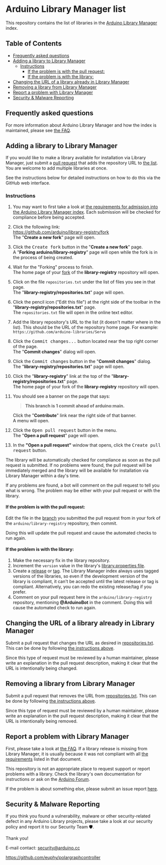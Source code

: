 # Arduino Library Manager list

This repository contains the list of libraries in the
[Arduino Library Manager](https://docs.arduino.cc/software/ide-v1/tutorials/installing-libraries#using-the-library-manager) index.

## Table of Contents

<!-- toc -->

- [Frequently asked questions](#frequently-asked-questions)
- [Adding a library to Library Manager](#adding-a-library-to-library-manager)
  - [Instructions](#instructions)
    - [If the problem is with the pull request:](#if-the-problem-is-with-the-pull-request)
    - [If the problem is with the library:](#if-the-problem-is-with-the-library)
- [Changing the URL of a library already in Library Manager](#changing-the-url-of-a-library-already-in-library-manager)
- [Removing a library from Library Manager](#removing-a-library-from-library-manager)
- [Report a problem with Library Manager](#report-a-problem-with-library-manager)
- [Security & Malware Reporting](#security--malware-reporting)

<!-- tocstop -->

## Frequently asked questions

For more information about Arduino Library Manager and how the index is maintained, please see [the FAQ](FAQ.md).

## Adding a library to Library Manager

If you would like to make a library available for installation via Library Manager, just submit a
[pull request](https://docs.github.com/pull-requests/collaborating-with-pull-requests/proposing-changes-to-your-work-with-pull-requests)
that adds the repository URL to [the list](repositories.txt). You are welcome to add multiple libraries at once.

See the instructions below for detailed instructions on how to do this via the GitHub web interface.

### Instructions

1. You may want to first take a look at
   [the requirements for admission into the Arduino Library Manager index](FAQ.md#submission-requirements). Each submission will be checked for
   compliance before being accepted.
1. Click the following link:<br />
   https://github.com/arduino/library-registry/fork<br />
   The "**Create a new fork**" page will open.
1. Click the <kbd>Create fork</kbd> button in the "**Create a new fork**" page.<br />
   A "**Forking arduino/library-registry**" page will open while the fork is in the process of being created.
1. Wait for the "Forking" process to finish.<br />
   The home page of your [fork](https://docs.github.com/get-started/quickstart/fork-a-repo) of the **library-registry** repository will open.
1. Click on the file `repositories.txt` under the list of files you see in that page.<br />
   The "**library-registry/repositories.txt**" page will open.
1. Click the pencil icon ("Edit this file") at the right side of the toolbar in the "**library-registry/repositories.txt**" page.<br />
   The `repositories.txt` file will open in the online text editor.
1. Add the library repository's URL to the list (it doesn't matter where in the list). This should be the URL of the repository home page. For example:
   `https://github.com/arduino-libraries/Servo`
1. Click the <kbd>Commit changes...</kbd> button located near the top right corner of the page.<br />
   The "**Commit changes**" dialog will open.
1. Click the <kbd>Commit changes</kbd> button in the "**Commit changes**" dialog.<br />
   The "**library-registry/repositories.txt**" page will open.
1. Click the "**library-registry**" link at the top of the "**library-registry/repositories.txt**" page.<br />
   The home page of your fork of the **library-registry** repository will open.
1. You should see a banner on the page that says:

   > **This branch is 1 commit ahead of arduino:main.**

   Click the "**Contribute**" link near the right side of that banner.<br />
   A menu will open.

1. Click the <kbd>Open pull request</kbd> button in the menu.<br />
   The "**Open a pull request**" page will open.
1. In the **"Open a pull request"** window that opens, click the <kbd>Create pull request</kbd> button.

The library will be automatically checked for compliance as soon as the pull request is submitted. If no problems were
found, the pull request will be immediately merged and the library will be available for installation via Library
Manager within a day's time.

If any problems are found, a bot will comment on the pull request to tell you what is wrong. The problem may be either
with your pull request or with the library.

#### If the problem is with the pull request:

Edit the file in the
[branch](https://docs.github.com/pull-requests/collaborating-with-pull-requests/proposing-changes-to-your-work-with-pull-requests/about-branches)
you submitted the pull request from in your fork of the `arduino/library-registry` repository, then commit.

Doing this will update the pull request and cause the automated checks to run again.

#### If the problem is with the library:

1. Make the necessary fix in the library repository.
1. Increment the `version` value in the library's
   [library.properties file](https://arduino.github.io/arduino-cli/latest/library-specification/#library-metadata).
1. Create a
   [release](https://docs.github.com/repositories/releasing-projects-on-github/managing-releases-in-a-repository)
   or [tag](https://git-scm.com/docs/git-tag). The Library Manager index always uses tagged versions of the libraries,
   so even if the development version of the library is compliant, it can't be accepted until the latest release or tag
   is compliant. Alternatively, you can redo the existing release/tag if you prefer.
1. Comment on your pull request here in the `arduino/library-registry` repository, mentioning **@ArduinoBot** in the
   comment. Doing this will cause the automated check to run again.

## Changing the URL of a library already in Library Manager

Submit a pull request that changes the URL as desired in [repositories.txt](repositories.txt). This can be done by
following [the instructions above](#instructions).

Since this type of request must be reviewed by a human maintainer, please write an explanation in the pull request
description, making it clear that the URL is intentionally being changed.

## Removing a library from Library Manager

Submit a pull request that removes the URL from [repositories.txt](repositories.txt). This can be done by following
[the instructions above](#instructions).

Since this type of request must be reviewed by a human maintainer, please write an explanation in the pull request
description, making it clear that the URL is intentionally being removed.

## Report a problem with Library Manager

First, please take a look at [the FAQ](FAQ.md). If a library release is missing from Library Manager, it is usually
because it was not compliant with all [the requirements](FAQ.md#update-requirements) listed in that document.

This repository is not an appropriate place to request support or report problems with a library. Check the library's
own documentation for instructions or ask on the [Arduino Forum](https://forum.arduino.cc/).

If the problem is about something else, please submit an issue report [here](https://github.com/arduino/library-registry/issues/new/choose).

## Security & Malware Reporting

If you think you found a vulnerability, malware or other security-related defect in any Arduino Library projects, please take a look at our security policy and report it to our Security Team 🛡️.

Thank you!

E-mail contact: security@arduino.cc

https://github.com/euphy/polargraphcontroller
